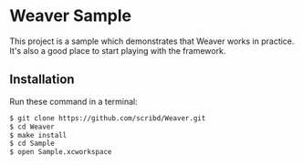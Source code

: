 # Weaver Sample

This project is a sample which demonstrates that Weaver works in practice. It's also a good place to start playing with the framework.

## Installation

Run these command in a terminal:

```bash
$ git clone https://github.com/scribd/Weaver.git 
$ cd Weaver
$ make install
$ cd Sample
$ open Sample.xcworkspace
```
